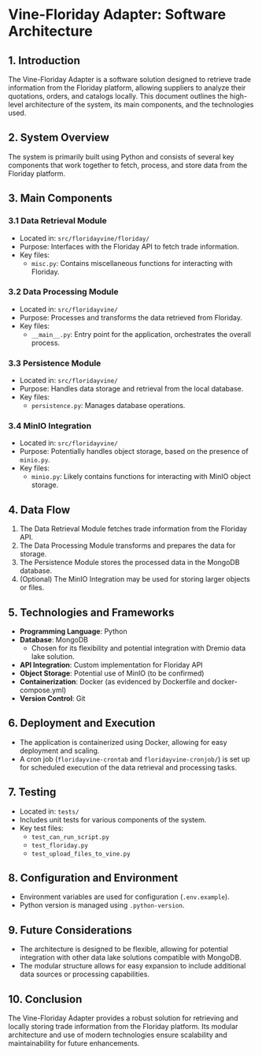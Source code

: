 # Vine-Floriday Adapter: Software Architecture

## 1. Introduction

The Vine-Floriday Adapter is a software solution designed to retrieve trade information from the Floriday platform, allowing suppliers to analyze their quotations, orders, and catalogs locally. This document outlines the high-level architecture of the system, its main components, and the technologies used.

## 2. System Overview

The system is primarily built using Python and consists of several key components that work together to fetch, process, and store data from the Floriday platform.

## 3. Main Components

### 3.1 Data Retrieval Module

- Located in: `src/floridayvine/floriday/`
- Purpose: Interfaces with the Floriday API to fetch trade information.
- Key files:
  - `misc.py`: Contains miscellaneous functions for interacting with Floriday.

### 3.2 Data Processing Module

- Located in: `src/floridayvine/`
- Purpose: Processes and transforms the data retrieved from Floriday.
- Key files:
  - `__main__.py`: Entry point for the application, orchestrates the overall process.

### 3.3 Persistence Module

- Located in: `src/floridayvine/`
- Purpose: Handles data storage and retrieval from the local database.
- Key files:
  - `persistence.py`: Manages database operations.

### 3.4 MinIO Integration

- Located in: `src/floridayvine/`
- Purpose: Potentially handles object storage, based on the presence of `minio.py`.
- Key files:
  - `minio.py`: Likely contains functions for interacting with MinIO object storage.

## 4. Data Flow

1. The Data Retrieval Module fetches trade information from the Floriday API.
2. The Data Processing Module transforms and prepares the data for storage.
3. The Persistence Module stores the processed data in the MongoDB database.
4. (Optional) The MinIO Integration may be used for storing larger objects or files.

## 5. Technologies and Frameworks

- **Programming Language**: Python
- **Database**: MongoDB
  - Chosen for its flexibility and potential integration with Dremio data lake solution.
- **API Integration**: Custom implementation for Floriday API
- **Object Storage**: Potential use of MinIO (to be confirmed)
- **Containerization**: Docker (as evidenced by Dockerfile and docker-compose.yml)
- **Version Control**: Git

## 6. Deployment and Execution

- The application is containerized using Docker, allowing for easy deployment and scaling.
- A cron job (`floridayvine-crontab` and `floridayvine-cronjob/`) is set up for scheduled execution of the data retrieval and processing tasks.

## 7. Testing

- Located in: `tests/`
- Includes unit tests for various components of the system.
- Key test files:
  - `test_can_run_script.py`
  - `test_floriday.py`
  - `test_upload_files_to_vine.py`

## 8. Configuration and Environment

- Environment variables are used for configuration (`.env.example`).
- Python version is managed using `.python-version`.

## 9. Future Considerations

- The architecture is designed to be flexible, allowing for potential integration with other data lake solutions compatible with MongoDB.
- The modular structure allows for easy expansion to include additional data sources or processing capabilities.

## 10. Conclusion

The Vine-Floriday Adapter provides a robust solution for retrieving and locally storing trade information from the Floriday platform. Its modular architecture and use of modern technologies ensure scalability and maintainability for future enhancements.
